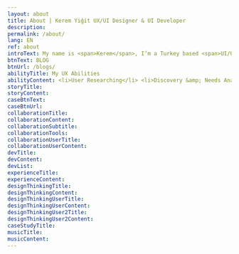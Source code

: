 ```yaml
---
layout: about
title: About | Kerem Yiğit UX/UI Designer & UI Developer
description: 
permalink: /about/
lang: EN
ref: about
introText: My name is <span>Kerem</span>, I’m a Turkey based <span>UI/UX Designer &amp; UI Developer</span> with 5+ years of experience.
btnText: BLOG
btnUrl: /blogs/
abilityTitle: My UX Abilities
abilityContent: <li>User Researching</li> <li>Discovery &amp; Needs Analysis</li> <li>Conversion Optimization</li> <li>User Experience Strategy &amp; Design</li> <li>User Interface Design</li> <li>Interaction &amp; Motion Design</li> <li>Wireframing &amp; Prototyping</li> <li>Information Architecture</li> <li>Usability Testing</li> <li>Persona &amp; Stroyboarding</li>
storyTitle:
storyContent:
caseBtnText:
caseBtnUrl:
collaborationTitle:
collaborationContent:
collaborationSubtitle:
collaborationTools:
collaborationUserTitle:
collaborationUserContent:
devTitle:
devContent:
devList:
experienceTitle:
experienceContent:
designThinkingTitle:
designThinkingContent:
designThinkingUserTitle:
designThinkingUserContent:
designThinkingUser2Title:
designThinkingUser2Content:
caseStudyTitle:
musicTitle:
musicContent:
---
```

